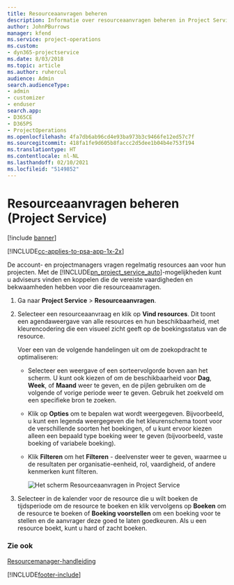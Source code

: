 ```yaml
---
title: Resourceaanvragen beheren
description: Informatie over resourceaanvragen beheren in Project Service
author: JohnPBurrows
manager: kfend
ms.service: project-operations
ms.custom:
- dyn365-projectservice
ms.date: 8/03/2018
ms.topic: article
ms.author: ruhercul
audience: Admin
search.audienceType:
- admin
- customizer
- enduser
search.app:
- D365CE
- D365PS
- ProjectOperations
ms.openlocfilehash: 4fa7db6ab96cd4e93ba973b3c9466fe12ed57c7f
ms.sourcegitcommit: 418fa1fe9d605b8faccc2d5dee1b04b4e753f194
ms.translationtype: HT
ms.contentlocale: nl-NL
ms.lasthandoff: 02/10/2021
ms.locfileid: "5149852"
---
```

# <a name="manage-resource-requests-project-service"></a>Resourceaanvragen beheren (Project Service)

[!include [banner](../includes/psa-now-project-operations.md)]

[!INCLUDE[cc-applies-to-psa-app-1x-2x](../includes/cc-applies-to-psa-app-1x-2x.md)]

De account- en projectmanagers vragen regelmatig resources aan voor hun projecten. Met de [!INCLUDE[pn_project_service_auto](../includes/pn-project-service-auto.md)]-mogelijkheden kunt u adviseurs vinden en koppelen die de vereiste vaardigheden en bekwaamheden hebben voor die resourceaanvragen.  
  
1. Ga naar **Project Service** > **Resourceaanvragen**.  
  
2. Selecteer een resourceaanvraag en klik op **Vind resources**. Dit toont een agendaweergave van alle resources en hun beschikbaarheid, met kleurencodering die een visueel zicht geeft op de boekingsstatus van de resource.  
  
    Voer een van de volgende handelingen uit om de zoekopdracht te optimaliseren:  
  
   -   Selecteer een weergave of een sorteervolgorde boven aan het scherm. U kunt ook kiezen of om de beschikbaarheid voor **Dag**, **Week**, of **Maand** weer te geven, en de pijlen gebruiken om de volgende of vorige periode weer te geven. Gebruik het zoekveld om een specifieke bron te zoeken.  
  
   -   Klik op **Opties** om te bepalen wat wordt weergegeven. Bijvoorbeeld, u kunt een legenda weergegeven die het kleurenschema toont voor de verschillende soorten het boekingen, of u kunt ervoor kiezen alleen een bepaald type boeking weer te geven (bijvoorbeeld, vaste boeking of variabele boeking).  
  
   -   Klik **Filteren** om het **Filteren** - deelvenster weer te geven, waarmee u de resultaten per organisatie-eenheid, rol, vaardigheid, of andere kenmerken kunt filteren.  
  
       ![Het scherm Resourceaanvragen in Project Service](../psa/media/project-service-resource-request-screen.png "Het scherm Resourceaanvragen in Project Service")  
  
3. Selecteer in de kalender voor de resource die u wilt boeken de tijdsperiode om de resource te boeken en klik vervolgens op **Boeken** om de resource te boeken of **Boeking voorstellen** om een boeking voor te stellen en de aanvrager deze goed te laten goedkeuren. Als u een resource boekt, kunt u hard of zacht boeken.  
  
### <a name="see-also"></a>Zie ook  
 [Resourcemanager-handleiding](../psa/resource-manager-guide.md)


[!INCLUDE[footer-include](../includes/footer-banner.md)]